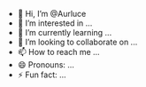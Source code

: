 - 👋 Hi, I’m @Aurluce
- 👀 I’m interested in ...
- 🌱 I’m currently learning ...
- 💞️ I’m looking to collaborate on ...
- 📫 How to reach me ...
- 😄 Pronouns: ...
- ⚡ Fun fact: ...

<!---
Aurluce/Aurluce is a ✨ special ✨ repository because its `README.md` (this file) appears on your GitHub profile.
You can click the Preview link to take a look at your changes.
--->
